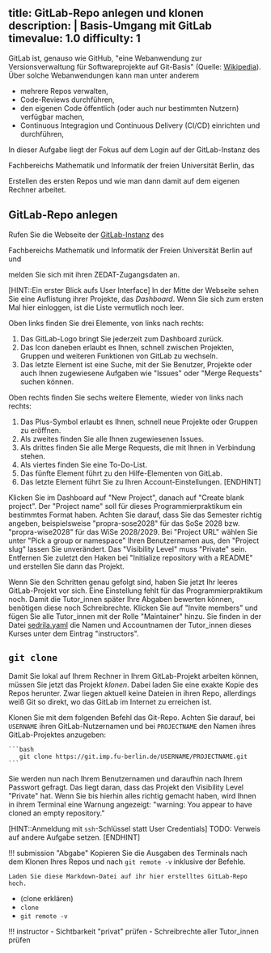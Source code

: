title: GitLab-Repo anlegen und klonen 
description: |
  Basis-Umgang mit GitLab
timevalue: 1.0
difficulty: 1
---
<!-- Problem: Wenn ich erst GitLab, dann Git101 erkläre, dann weiß der User noch nicht, wie man die Dateien hochläd. Wenn ich erst Git101, dann GitLab erkläre, dann hat der User noch kein Repo zum hochpushen.
Lösung 1: Git101 splitten in Git101 - lokal und Git101 - RepoStuff, GitLab dazwischensetzen
Lösung 2: Abgabe für GitLab über den Editor von GitLab einfügen -->
GitLab ist, genauso wie GitHub, "eine Webanwendung zur Versionsverwaltung für Softwareprojekte auf
Git-Basis" (Quelle: [Wikipedia](https://de.wikipedia.org/wiki/GitLab)). Über solche Webanwendungen
kann man unter anderem

- mehrere Repos verwalten,
- Code-Reviews durchführen,
- den eigenen Code öffentlich (oder auch nur bestimmten Nutzern) verfügbar machen,
- Continuous Integragion und Continuous Delivery (CI/CD) einrichten und durchführen,

In dieser Aufgabe liegt der Fokus auf dem Login auf der GitLab-Instanz des
<!--dept-->Fachbereichs Mathematik und Informatik der freien Universität Berlin, das
Erstellen des ersten Repos und wie man dann damit auf dem eigenen Rechner arbeitet.

## GitLab-Repo anlegen

Rufen Sie die Webseite der [GitLab-Instanz](https://git.imp.fu-berlin.de/) des
<!--dept-->Fachbereichs Mathematik und Informatik der Freien Universität Berlin auf und
melden Sie sich mit ihren ZEDAT-Zugangsdaten an.

<!-- TODO: Warum ist das ein Hint? Warum nicht eine Info? -->
[HINT::Ein erster Blick aufs User Interface]
In der Mitte der Webseite sehen Sie eine Auflistung ihrer Projekte, das _Dashboard_. 
Wenn Sie sich zum ersten Mal hier einloggen, ist die Liste vermutlich noch leer.

Oben links finden Sie drei Elemente, von links nach rechts: 
1. Das GitLab-Logo bringt Sie jederzeit zum Dashboard zurück. 
2. Das Icon daneben erlaubt es Ihnen, schnell zwischen Projekten, Gruppen und weiteren
    Funktionen von GitLab zu wechseln.
3. Das letzte Element ist eine Suche, mit der Sie Benutzer, Projekte oder auch Ihnen
    zugewiesene Aufgaben wie "Issues" oder "Merge Requests" suchen können.

<!-- TODO: Bin kein Fan, die Symbole nach Reihenfolge zu benennen. Besser wären mindestens Symbole -->
Oben rechts finden Sie sechs weitere Elemente, wieder von links nach rechts: 
1. Das Plus-Symbol erlaubt es Ihnen, schnell neue Projekte oder Gruppen zu eröffnen.
2. Als zweites finden Sie alle Ihnen zugewiesenen Issues.
3. Als drittes finden Sie alle Merge Requests, die mit Ihnen in Verbindung stehen.
4. Als viertes finden Sie eine To-Do-List.
5. Das fünfte Element führt zu den Hilfe-Elementen von GitLab.
6. Das letzte Element führt Sie zu Ihren Account-Einstellungen.
[ENDHINT]

Klicken Sie im Dashboard auf "New Project", danach auf "Create blank project".
Der "Project name" soll für dieses Programmierpraktikum ein bestimmtes Format haben.
Achten Sie darauf, dass Sie das Semester richtig angeben, beispielsweise "propra-sose2028"
für das SoSe 2028 bzw. "propra-wise2028" für das WiSe 2028/2029. 
Bei "Project URL" wählen Sie unter "Pick a group or namespace" Ihren Benutzernamen aus, den
"Project slug" lassen Sie unverändert.
Das "Visibility Level" muss "Private" sein.
Entfernen Sie zuletzt den Haken bei "Initialize repository with a README" und erstellen Sie
dann das Projekt. <!-- TODO: Warum ohne? -->

Wenn Sie den Schritten genau gefolgt sind, haben Sie jetzt Ihr leeres GitLab-Projekt vor sich.
Eine Einstellung fehlt für das Programmierpraktikum noch.
Damit die Tutor\_innen später Ihre Abgaben bewerten können, benötigen diese noch Schreibrechte.
Klicken Sie auf "Invite members" und fügen Sie alle Tutor\_innen mit der Rolle "Maintainer" hinzu.
Sie finden in der Datei [sedrila.yaml](sedrila.yaml) die Namen und Accountnamen der Tutor\_innen
dieses Kurses unter dem Eintrag "instructors". 

## `git clone`

Damit Sie lokal auf Ihrem Rechner in Ihrem GitLab-Projekt arbeiten können, müssen Sie jetzt das
Projekt _klonen_.
Dabei laden Sie eine exakte Kopie des Repos herunter. 
Zwar liegen aktuell keine Dateien in ihren Repo, allerdings weiß Git so direkt, wo das
GitLab im Internet zu erreichen ist.

Klonen Sie mit dem folgenden Befehl das Git-Repo. Achten Sie darauf, bei `USERNAME` ihren
GitLab-Nutzernamen und bei `PROJECTNAME` den Namen ihres GitLab-Projektes anzugeben:

    ```bash
       git clone https://git.imp.fu-berlin.de/USERNAME/PROJECTNAME.git
    ```

Sie werden nun nach Ihrem Benutzernamen und daraufhin nach Ihrem Passwort gefragt. Das liegt daran,
dass das Projekt den Visibility Level "Private" hat. 
Wenn Sie bis hierhin alles richtig gemacht haben, wird Ihnen in ihrem Terminal eine Warnung
angezeigt: "warning: You appear to have cloned an empty repository."


<!-- TODO: Warum ist das ein Hint? -->
[HINT::Anmeldung mit `ssh`-Schlüssel statt User Credentials]
TODO: Verweis auf andere Aufgabe setzen.
[ENDHINT]

!!! submission "Abgabe"
    Kopieren Sie die Ausgaben des Terminals nach dem Klonen Ihres Repos und nach `git remote -v` inklusive der Befehle.

    Laden Sie diese Markdown-Datei auf ihr hier erstelltes GitLab-Repo hoch.

- (clone erklären)
- `clone`
- `git remote -v`

!!! instructor
    - Sichtbarkeit "privat" prüfen
    - Schreibrechte aller Tutor\_innen prüfen
